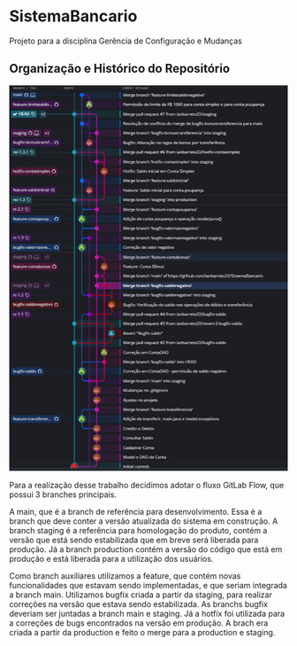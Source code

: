 # SistemaBancario

Projeto para a disciplina Gerência de Configuração e Mudanças

## Organização e Histórico do Repositório

![Git Tree Structure](assets/git-tree-structure.png)

Para a realização desse trabalho decidimos adotar o fluxo GitLab Flow, que possui 3 branches principais.

A main, que é a branch de referência para desenvolvimento. Essa é a branch que deve conter a versão atualizada do sistema em construção.
A branch staging é a referência para homologação do produto, contém a versão que está sendo estabilizada que em breve será liberada para produção.
Já a branch production contém a versão do código que está em produção e está liberada para a utilização dos usuários.

Como branch auxiliares utilizamos a feature, que contém novas funcionalidades que estavam sendo implementadas, e que seriam integrada a branch main.
Utilizamos bugfix criada a partir da staging, para realizar correções na versão que estava sendo estabilizada. As branchs bugfix deveriam ser juntadas a branch main e staging.
Já a hotfix foi utilizada para a correções de bugs encontrados na versão em produção. A brach era criada a partir da production e feito o merge para a production e staging.
